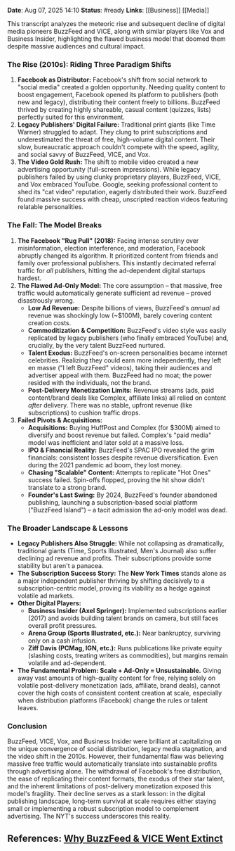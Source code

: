 **Date**: Aug 07, 2025 14:10
**Status**: #ready 
**Links**: [[Business]] [[Media]]

This transcript analyzes the meteoric rise and subsequent decline of digital media pioneers BuzzFeed and VICE, along with similar players like Vox and Business Insider, highlighting the flawed business model that doomed them despite massive audiences and cultural impact.

### The Rise (2010s): Riding Three Paradigm Shifts

1. **Facebook as Distributor:** Facebook's shift from social network to "social media" created a golden opportunity. Needing quality content to boost engagement, Facebook opened its platform to publishers (both new and legacy), distributing their content freely to billions. BuzzFeed thrived by creating highly shareable, casual content (quizzes, lists) perfectly suited for this environment.
2. **Legacy Publishers' Digital Failure:** Traditional print giants (like Time Warner) struggled to adapt. They clung to print subscriptions and underestimated the threat of free, high-volume digital content. Their slow, bureaucratic approach couldn't compete with the speed, agility, and social savvy of BuzzFeed, VICE, and Vox.
3. **The Video Gold Rush:** The shift to mobile video created a new advertising opportunity (full-screen impressions). While legacy publishers failed by using clunky proprietary players, BuzzFeed, VICE, and Vox embraced YouTube. Google, seeking professional content to shed its "cat video" reputation, eagerly distributed their work. BuzzFeed found massive success with cheap, unscripted reaction videos featuring relatable personalities.

### The Fall: The Model Breaks

1. **The Facebook "Rug Pull" (2018):** Facing intense scrutiny over misinformation, election interference, and moderation, Facebook abruptly changed its algorithm. It prioritized content from friends and family over professional publishers. This instantly decimated referral traffic for _all_ publishers, hitting the ad-dependent digital startups hardest.
2. **The Flawed Ad-Only Model:** The core assumption – that massive, free traffic would automatically generate sufficient ad revenue – proved disastrously wrong.
    - **Low Ad Revenue:** Despite billions of views, BuzzFeed's _annual_ ad revenue was shockingly low (~$100M), barely covering content creation costs.
    - **Commoditization & Competition:** BuzzFeed's video style was easily replicated by legacy publishers (who finally embraced YouTube) and, crucially, by the very talent BuzzFeed nurtured.
    - **Talent Exodus:** BuzzFeed's on-screen personalities became internet celebrities. Realizing they could earn more independently, they left en masse ("I left BuzzFeed" videos), taking their audiences and advertiser appeal with them. BuzzFeed had no moat; the power resided with the individuals, not the brand.
    - **Post-Delivery Monetization Limits:** Revenue streams (ads, paid content/brand deals like Complex, affiliate links) all relied on content _after_ delivery. There was no stable, upfront revenue (like subscriptions) to cushion traffic drops.
3. **Failed Pivots & Acquisitions:**
    - **Acquisitions:** Buying HuffPost and Complex (for $300M) aimed to diversify and boost revenue but failed. Complex's "paid media" model was inefficient and later sold at a massive loss.
    - **IPO & Financial Reality:** BuzzFeed's SPAC IPO revealed the grim financials: consistent losses despite revenue diversification. Even during the 2021 pandemic ad boom, they lost money.
    - **Chasing "Scalable" Content:** Attempts to replicate "Hot Ones" success failed. Spin-offs flopped, proving the hit show didn't translate to a strong brand.
    - **Founder's Last Swing:** By 2024, BuzzFeed's founder abandoned publishing, launching a subscription-based social platform ("BuzzFeed Island") – a tacit admission the ad-only model was dead.

### The Broader Landscape & Lessons

- **Legacy Publishers Also Struggle:** While not collapsing as dramatically, traditional giants (Time, Sports Illustrated, Men's Journal) also suffer declining ad revenue and profits. Their subscriptions provide some stability but aren't a panacea.
- **The Subscription Success Story:** The **New York Times** stands alone as a major independent publisher thriving by shifting decisively to a subscription-centric model, proving its viability as a hedge against volatile ad markets.
- **Other Digital Players:**
    - **Business Insider (Axel Springer):** Implemented subscriptions earlier (2017) and avoids building talent brands on camera, but still faces overall profit pressures.
    - **Arena Group (Sports Illustrated, etc.):** Near bankruptcy, surviving only on a cash infusion.
    - **Ziff Davis (PCMag, IGN, etc.):** Runs publications like private equity (slashing costs, treating writers as commodities), but margins remain volatile and ad-dependent.
- **The Fundamental Problem:** **Scale + Ad-Only = Unsustainable.** Giving away vast amounts of high-quality content for free, relying solely on volatile post-delivery monetization (ads, affiliate, brand deals), cannot cover the high costs of consistent content creation at scale, especially when distribution platforms (Facebook) change the rules or talent leaves.

### Conclusion

BuzzFeed, VICE, Vox, and Business Insider were brilliant at capitalizing on the unique convergence of social distribution, legacy media stagnation, and the video shift in the 2010s. However, their fundamental flaw was believing massive free traffic would automatically translate into sustainable profits through advertising alone. The withdrawal of Facebook's free distribution, the ease of replicating their content formats, the exodus of their star talent, and the inherent limitations of post-delivery monetization exposed this model's fragility. Their decline serves as a stark lesson: in the digital publishing landscape, long-term survival at scale requires either staying small or implementing a robust subscription model to complement advertising. The NYT's success underscores this reality.

## References: [Why BuzzFeed & VICE Went Extinct](https://youtu.be/OC5Q8RV744g?si=kELVTwYYN7bh0iHo)
